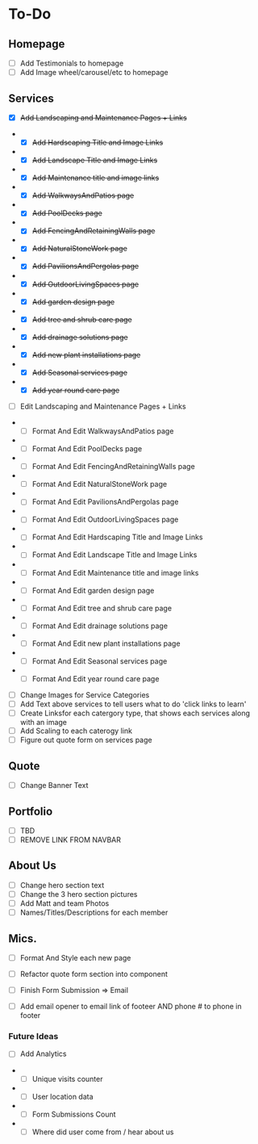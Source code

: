 # To-Do



## Homepage
- [ ] Add Testimonials to homepage
- [ ] Add Image wheel/carousel/etc to homepage

## Services
- [x] ~~Add Landscaping and Maintenance Pages + Links~~
- - [x] ~~Add Hardscaping Title and Image Links~~
- - [x] ~~Add Landscape Title and Image Links~~
- - [x] ~~Add Maintenance title and image links~~
- - [x] ~~Add WalkwaysAndPatios page~~
- - [x] ~~Add PoolDecks page~~
- - [x] ~~Add FencingAndRetainingWalls page~~
- - [x] ~~Add NaturalStoneWork page~~
- - [x] ~~Add PavilionsAndPergolas page~~
- - [x] ~~Add OutdoorLivingSpaces page~~
- - [x] ~~Add garden design page~~
- - [x] ~~Add tree and shrub care page~~
- - [x] ~~Add drainage solutions page~~
- - [x] ~~Add new plant installations page~~
- - [x] ~~Add Seasonal services page~~
- - [x] ~~Add year round care page~~
- [ ] Edit Landscaping and Maintenance Pages + Links
- - [ ] Format And Edit WalkwaysAndPatios page
- - [ ] Format And Edit PoolDecks page
- - [ ] Format And Edit FencingAndRetainingWalls page
- - [ ] Format And Edit NaturalStoneWork page
- - [ ] Format And Edit PavilionsAndPergolas page
- - [ ] Format And Edit OutdoorLivingSpaces page
- - [ ] Format And Edit Hardscaping Title and Image Links
- - [ ] Format And Edit Landscape Title and Image Links
- - [ ] Format And Edit Maintenance title and image links
- - [ ] Format And Edit garden design page
- - [ ] Format And Edit tree and shrub care page
- - [ ] Format And Edit drainage solutions page
- - [ ] Format And Edit new plant installations page
- - [ ] Format And Edit Seasonal services page
- - [ ] Format And Edit year round care page
- [ ] Change Images for Service Categories
- [ ] Add Text above services to tell users what to do 'click links to learn'
- [ ] Create Linksfor each catergory type, that shows each services along with an image
- [ ] Add Scaling to each caterogy link
- [ ] Figure out quote form on services page

## Quote
- [ ] Change Banner Text

## Portfolio
- [ ] TBD 
- [ ] REMOVE LINK FROM NAVBAR

## About Us
- [ ] Change hero section text
- [ ] Change the 3 hero section pictures
- [ ] Add Matt and team Photos
- [ ] Names/Titles/Descriptions for each member

## Mics.
- [ ] Format And Style each new page
- [ ] Refactor quote form section into component
- [ ] Finish Form Submission => Email
- [ ] Add email opener to email link of footeer AND phone # to phone in footer


### Future Ideas
- [ ] Add Analytics
- - [ ] Unique visits counter
- - [ ] User location data
- - [ ] Form Submissions Count
- - [ ] Where did user come from / hear about us
